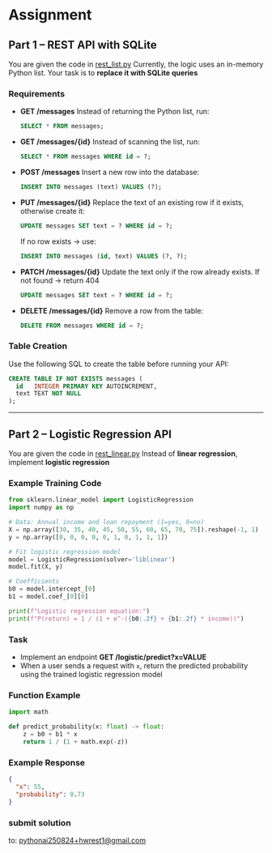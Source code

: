 # Assignment

## Part 1 – REST API with SQLite

You are given the code in [rest\_list.py](https://github.com/pythonai250824/17.09.2025/blob/master/rest_list.py)
Currently, the logic uses an in-memory Python list. Your task is to **replace it with SQLite queries**

### Requirements

* **GET /messages**
  Instead of returning the Python list, run:

  ```sql
  SELECT * FROM messages;
  ```
* **GET /messages/{id}**
  Instead of scanning the list, run:

  ```sql
  SELECT * FROM messages WHERE id = ?;
  ```
* **POST /messages**
  Insert a new row into the database:

  ```sql
  INSERT INTO messages (text) VALUES (?);
  ```
* **PUT /messages/{id}**
  Replace the text of an existing row if it exists, otherwise create it:

  ```sql
  UPDATE messages SET text = ? WHERE id = ?;
  ```

  If no row exists → use:

  ```sql
  INSERT INTO messages (id, text) VALUES (?, ?);
  ```
* **PATCH /messages/{id}**
  Update the text only if the row already exists. If not found → return 404

  ```sql
  UPDATE messages SET text = ? WHERE id = ?;
  ```
* **DELETE /messages/{id}**
  Remove a row from the table:

  ```sql
  DELETE FROM messages WHERE id = ?;
  ```

### Table Creation

Use the following SQL to create the table before running your API:

```sql
CREATE TABLE IF NOT EXISTS messages (
  id   INTEGER PRIMARY KEY AUTOINCREMENT,
  text TEXT NOT NULL
);
```

---

## Part 2 – Logistic Regression API

You are given the code in [rest\_linear.py](https://github.com/pythonai250824/17.09.2025/blob/master/rest_linear.py)
Instead of **linear regression**, implement **logistic regression**

### Example Training Code

```python
from sklearn.linear_model import LogisticRegression
import numpy as np

# Data: Annual income and loan repayment (1=yes, 0=no)
X = np.array([30, 35, 40, 45, 50, 55, 60, 65, 70, 75]).reshape(-1, 1)
y = np.array([0, 0, 0, 0, 0, 1, 0, 1, 1, 1])

# Fit logistic regression model
model = LogisticRegression(solver='liblinear')
model.fit(X, y)

# Coefficients
b0 = model.intercept_[0]
b1 = model.coef_[0][0]

print(f"Logistic regression equation:")
print(f"P(return) = 1 / (1 + e^-({b0:.2f} + {b1:.2f} * income))")
```

### Task

* Implement an endpoint **GET /logistic/predict?x=VALUE**
* When a user sends a request with `x`, return the predicted probability using the trained logistic regression model

### Function Example

```python
import math

def predict_probability(x: float) -> float:
    z = b0 + b1 * x
    return 1 / (1 + math.exp(-z))
```

### Example Response

```json
{
  "x": 55,
  "probability": 0.73
}
```

### submit solution 
to: pythonai250824+hwrest1@gmail.com
